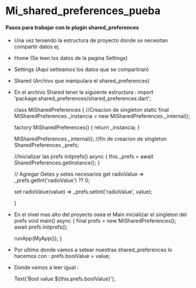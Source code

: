 # Mi_shared_preferences_pueba

#### Pasos para trabajar con le plugin shared_preferences

* Una vez teniendo la estructura de proyecto donde se necesitan compartir datos ej.

* Home (Se leen los datos de la pagina Settings)
* Settings (Aqui setteamos los datos que se compartiran)
* Shared (Archivo que manipulara el shared_preferences)

* En el archivo Shared tener la siguiente estructura :
    import 'package:shared_preferences/shared_preferences.dart';

    class MiSharedPreferences {
    //Creacion de singleton
    static final MiSharedPreferences _instancia =
        new MiSharedPreferences._internal();

    factory MiSharedPreferences() {
        return _instancia;
    }

    MiSharedPreferences._internal();
    //fin de creacion de singleton
    SharedPreferences _prefs;

    //Inicializar las prefs
    initprefs() async {
        this._prefs = await SharedPreferences.getInstance();
    }

    // Agregar Getes y setes necesarios
    get radioValue => _prefs.getInt('radioValue') ?? 0;

    set radioValue(value) => _prefs.setInt('radioValue', value);

    }

* En el nivel mas alto del proyecto osea el Main inicializar el singleton del prefs
    void main() async {
    final prefs = new MiSharedPreferences();
    await prefs.initprefs();

    runApp(MyApp());
    }

* Por ultimo donde vamos a setear nuestras shared_preferences lo hacemos con :
prefs.boolValue = value;

* Donde vamos a leer igual :

    Text('Bool value ${this.prefs.boolValue}'),


